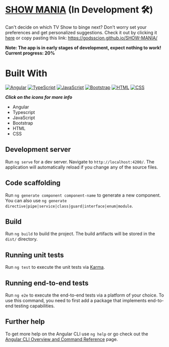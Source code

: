 # [SHOW MANIA](https://godsscion.github.io/SHOW-MANIA/) (In Development 🛠️)
Can't decide on which TV Show to binge next? Don't worry set your preferences and get personalized suggestions. Check it out by clicking it [here](https://godsscion.github.io/SHOW-MANIA/) or copy pasting this link: https://godsscion.github.io/SHOW-MANIA/


**Note: The app is in early stages of development, expect nothing to work! Current progress: 20%**




# Built With
[![Angular](https://skillicons.dev/icons?i=angular&perline=1&theme=light)](https://angular.io/)  [![TypeScript](https://skillicons.dev/icons?i=ts&perline=1)](https://www.typescriptlang.org/)  [![JavaScript](https://skillicons.dev/icons?i=js&perline=1)](https://developer.mozilla.org/en-US/docs/Web/javascript)  [![Bootstrap](https://skillicons.dev/icons?i=bootstrap&perline=1)](https://getbootstrap.com/)  [![HTML](https://skillicons.dev/icons?i=html&perline=1)](https://developer.mozilla.org/en-US/docs/Web/HTML)  [![CSS](https://skillicons.dev/icons?i=css&perline=1)](https://developer.mozilla.org/en-US/docs/Web/CSS)

***Click on the icons for more info***

* Angular
* Typescript
* JavaScript
* Bootstrap
* HTML
* CSS
  


## Development server

Run `ng serve` for a dev server. Navigate to `http://localhost:4200/`. The application will automatically reload if you change any of the source files.

## Code scaffolding

Run `ng generate component component-name` to generate a new component. You can also use `ng generate directive|pipe|service|class|guard|interface|enum|module`.

## Build

Run `ng build` to build the project. The build artifacts will be stored in the `dist/` directory.

## Running unit tests

Run `ng test` to execute the unit tests via [Karma](https://karma-runner.github.io).

## Running end-to-end tests

Run `ng e2e` to execute the end-to-end tests via a platform of your choice. To use this command, you need to first add a package that implements end-to-end testing capabilities.

## Further help

To get more help on the Angular CLI use `ng help` or go check out the [Angular CLI Overview and Command Reference](https://angular.io/cli) page.
